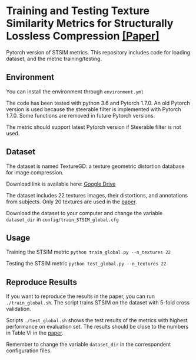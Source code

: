 # Training and Testing Texture Similarity Metrics for Structurally Lossless Compression [[Paper]]()

Pytorch version of STSIM metrics. This repository includes code for loading dataset, and the metric training/testing.

## Environment

You can install the environment through `environment.yml`

The code has been tested with python 3.6 and Pytorch 1.7.0. An old Pytorch version is used because the steerable filter is implemented with Pytorch 1.7.0. Some functions are removed in future Pytorch versions.

The metric should support latest Pytorch version if Steerable filter is not used.


## Dataset

The dataset is named TextureGD: a texture geometric distortion database for image compression.

Download link is available here: 
[Google Drive](https://drive.google.com/file/d/1HKp1QdwDi_vWDhrdzKlV4gMXr9KqLJvD/view?usp=sharing)

The dataset includes 22 textures images, their distortions, and annotations from subjects. Only 20 textures are used in the [paper]().

Download the dataset to your computer and change the variable `dataset_dir` in `config/train_STSIM_global.cfg`

## Usage

Training the STSIM metric `python train_global.py --n_textures 22`

Testing the STSIM metric `python test_global.py --n_textures 22`

## Reproduce Results

If you want to reproduce the results in the paper, you can run `./train_global.sh`. The script trains STSIM on the dataset with 5-fold cross validation.

Scripts `./test_global.sh` shows the test results of the metrics with highest performance on evaluation set. The results should be close to the numbers in Table VI in the [paper]().

Remember to change the variable `dataset_dir` in the correspondent configuration files.